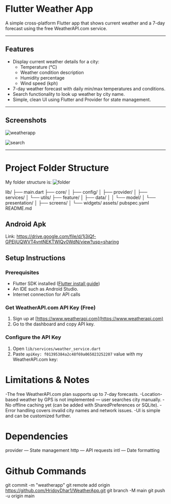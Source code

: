 
# Flutter Weather App

A simple cross-platform Flutter app that shows current weather and a 7-day forecast using the free WeatherAPI.com service.

---

## Features

- Display current weather details for a city:
  - Temperature (°C)
  - Weather condition description
  - Humidity percentage
  - Wind speed (kph)
- 7-day weather forecast with daily min/max temperatures and conditions.
- Search functionality to look up weather by city name.
- Simple, clean UI using Flutter and Provider for state management.

---

## Screenshots

![weatherapp](https://github.com/user-attachments/assets/2a5b3238-68db-49ad-9114-c86d4ee79cc0)

![search](https://github.com/user-attachments/assets/735a38ab-5093-4033-b64b-7558c9c8e4d1)


---
# Project Folder Structure
My folder structure is:
![folder](https://github.com/user-attachments/assets/98461893-925a-4d23-a132-d33ddf026579)

lib/
├── main.dart
├── core/
│ ├── config/
│ ├── provider/
│ ├── services/
│ └── utils/
├── feature/
│ ├── data/
│ │ └── model/
│ └── presentation/
│ ├── screens/
│ └── widgets/
assets/
pubspec.yaml
README.md


## Android Apk

Link: https://drive.google.com/file/d/1j3iQf-GPEljUQWVT4vntNEKTWlQv0WdN/view?usp=sharing

## Setup Instructions

### Prerequisites

- Flutter SDK installed ([Flutter install guide](https://flutter.dev/docs/get-started/install))
- An IDE such as Android Studio.
- Internet connection for API calls

### Get WeatherAPI.com API Key (Free)

1. Sign up at [https://www.weatherapi.com](https://www.weatherapi.com)
2. Go to the dashboard and copy  API key.

### Configure the API Key

1. Open `lib/services/weather_service.dart`
2. Paste `apiKey: f01395384a2c48f69a065023252207` value with my WeatherAPI.com key:
# Limitations & Notes
-The free WeatherAPI.com plan supports up to 7-day forecasts.
-Location-based weather by GPS is not implemented — user searches city manually.
-No offline caching yet (can be added with SharedPreferences or SQLite).
-Error handling covers invalid city names and network issues.
-UI is simple and can be customized further.

# Dependencies
provider — State management
http — API requests
intl — Date formatting


# Github Commands
git commit -m "weatherapp"
git remote add origin https://github.com/HridoyDhar1/WeatherApp.git
git branch -M main
git push -u origin main
